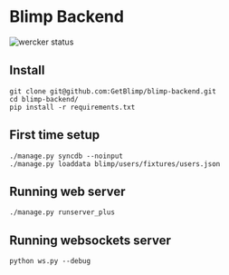 # Blimp Backend

![wercker status](https://app.wercker.com/status/975e87e15b2890a96efc090fb2664d5e "wercker status")

## Install

```
git clone git@github.com:GetBlimp/blimp-backend.git
cd blimp-backend/
pip install -r requirements.txt
```

## First time setup

```
./manage.py syncdb --noinput
./manage.py loaddata blimp/users/fixtures/users.json
```

## Running web server

```
./manage.py runserver_plus
```

## Running websockets server

```
python ws.py --debug
```
